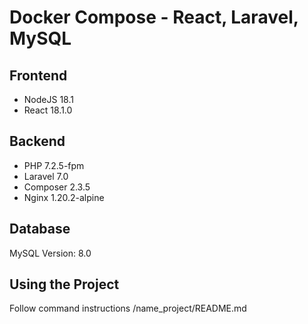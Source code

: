 # Docker Compose - React, Laravel, MySQL


## Frontend
- NodeJS 18.1
- React 18.1.0

## Backend
- PHP 7.2.5-fpm
- Laravel 7.0
- Composer 2.3.5
- Nginx 1.20.2-alpine

## Database

MySQL Version: 8.0

## Using the Project

Follow command instructions /name_project/README.md
